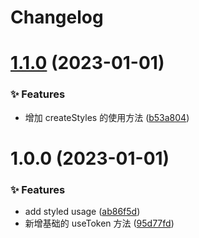 # Changelog

# [1.1.0](https://github.com/arvinxx/antd-style/compare/v1.0.0...v1.1.0) (2023-01-01)

### ✨ Features

- 增加 createStyles 的使用方法 ([b53a804](https://github.com/arvinxx/antd-style/commit/b53a804))

# 1.0.0 (2023-01-01)

### ✨ Features

- add styled usage ([ab86f5d](https://github.com/arvinxx/antd-style/commit/ab86f5d))
- 新增基础的 useToken 方法 ([95d77fd](https://github.com/arvinxx/antd-style/commit/95d77fd))
